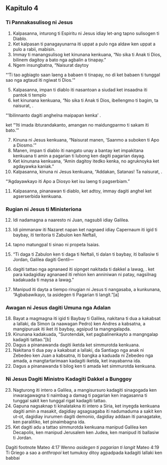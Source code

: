 Kapitulo 4
----------

### Ti Pannakasulisog ni Jesus

1. Kalpasanna, inturong ti Espiritu ni Jesus idiay let-ang tapno sulisogen ti Diablo.
2. Ket kalpasan ti panagayunarna iti uppat a pulo nga aldaw ken uppat a pulo a rabii, mabisin.
3. Immay ti manangsulisog ket kinunana kenkuana, “No sika ti Anak ti Dios, bilinem dagitoy a bato nga agbalin a tinapay.”
4. Ngem insungbatna, “Naisurat daytoy

“‘Ti tao agbiagto saan laeng a babaen ti tinapay, no di ket babaen ti tunggal sao nga agtaud iti ngiwat ti Dios.’”

5. Kalpasanna, impan ti diablo iti nasantoan a siudad ket insaadna iti pantok ti templo
6. ket kinunana kenkuana, “No sika ti Anak ti Dios, ibellengmo ti bagim, ta naisurat, .

“‘Ibilinnanto dagiti anghelna maipapan kenka’ .

ket “‘Iti imada ibturandakanto, amangan no maidungparmo ti sakam iti bato.’”

7. Kinuna ni Jesus kenkuana, “Naisurat manen, ‘Saanmo a suboken ti Apo a Diosmo.’”
8. Manen, impan ti diablo iti nangato unay a bantay ket impakitana kenkuana ti amin a pagarian ti lubong ken dagiti pagarian dayag.
9. Ket kinunana kenkuana, “Amin dagitoy itedko kenka, no agruknoyka ket agdayawka kaniak.”
10. Kalpasanna, kinuna ni Jesus kenkuana, “Addakan, Satanas! Ta naisurat, .

“‘Agdayawkayo iti Apo a Diosyo
ket isu laeng ti pagserbiam.”

11. Kalpasanna, pinanawan ti diablo, ket adtoy, immay dagiti anghel ket agserserbida kenkuana.

### Rugian ni Jesus ti Ministeriona

12. Idi nadamagna a naaresto ni Juan, nagsubli idiay Galilea.
13. Idi pimmanaw iti Nazaret napan ket nagnaed idiay Capernaum iti igid ti baybay, iti teritoria ti Zabulon ken Neftali,
14. tapno matungpal ti sinao ni propeta Isaias.

15. “Ti daga ti Zabulon ken ti daga ti Neftali, ti dalan ti baybay, iti ballasiw ti Jordan, Galilea dagiti Gentil—
16. dagiti tattao nga agnanaed iti sipnget
    nakitada ti dakkel a lawag, .
    ket para kadagidiay agnanaed iti rehion ken anniniwan ni patay, nagsilnag kadakuada ti maysa a lawag.”

17. Manipud iti dayta a tiempo rinugian ni Jesus ti nangasaba, a kunkunana, “Agbabawikayo, ta asidegen ti Pagarian ti langit.”[a]

### Awagan ni Jesus dagiti Umuna nga Adalan

18. Bayat a magmagna iti igid ti Baybay ti Galilea, nakitana ti dua a kakabsat a lallaki, da Simon (a naawagan Pedro) ken Andres a kabsatna, a mangipuruak iti iket iti baybay, agsipud ta mangngalapda.
19. Kinunana kadakuada, “Surotendak, ket pagbalinenkayto a mangngalap kadagiti tattao.”[b]
20. Dagus a pinanawanda dagiti iketda ket simmurotda kenkuana.
21. Nakitana ti dua pay a kakabsat a lallaki, da Santiago nga anak ni Zebedeo ken Juan a kabsatna, iti bangka a kaduada ni Zebedeo nga amada, a mangtartarimaan kadagiti iketda, ket inayabanna ida.
22. Dagus a pinanawanda ti bilog ken ti amada ket simmurotda kenkuana.

### Ni Jesus Dagiti Ministro Kadagiti Dakkel a Bunggoy

23. Nagturong iti intero a Galilea, a mangisursuro kadagiti sinagogada ken inwaragawagna ti naimbag a damag ti pagarian ken inagasanna ti tunggal sakit ken tunggal rigat kadagiti tattao.
24. Gapuna nagsaknap ti kinalatakna iti intero a Siria, ket inyegda kenkuana dagiti amin a masakit, dagidiay agsagsagaba iti nadumaduma a sakit ken ut-ot, dagidiay irurumen dagiti demonio, dagidiay addaan iti panagatake, ken paralitiko, ket pinaimbagna ida.
25. Ket dagiti adu a tattao simmurotda kenkuana manipud Galilea ken Decapolis, ken manipud Jerusalem ken Judea, ken manipud iti ballasiw ti Jordan.

Dagiti footnote
Mateo 4:17 Wenno *asidegen ti pagarian ti langit*
Mateo 4:19 Ti Griego a sao a *anthropoi* ket tumukoy ditoy agpadpada kadagiti lallaki ken babbai